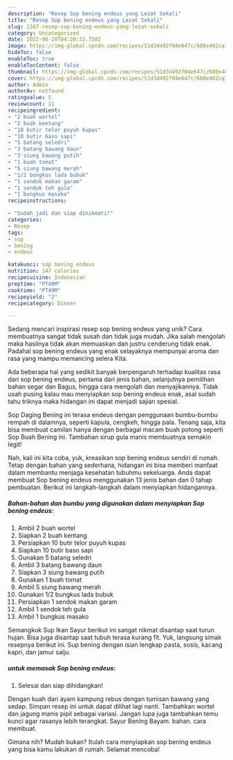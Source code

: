 ```yaml
---
description: "Resep Sop bening endeus yang Lezat Sekali"
title: "Resep Sop bening endeus yang Lezat Sekali"
slug: 1167-resep-sop-bening-endeus-yang-lezat-sekali
category: Uncategorized
date: 2022-06-28T04:20:32.750Z
image: https://img-global.cpcdn.com/recipes/51d3d492f04e647c/680x482cq70/sop-bening-endeus-foto-resep-utama.jpg
hideToc: false
enableToc: true
enableTocContent: false
thumbnail: https://img-global.cpcdn.com/recipes/51d3d492f04e647c/680x482cq70/sop-bening-endeus-foto-resep-utama.jpg
cover: https://img-global.cpcdn.com/recipes/51d3d492f04e647c/680x482cq70/sop-bening-endeus-foto-resep-utama.jpg
author: Admin
authorAv: notfound
ratingvalue: 5
reviewcount: 11
recipeingredient:
- "2 buah wortel"
- "2 buah kentang"
- "10 butir telor puyuh kupas"
- "10 butir baso sapi"
- "5 batang seledri"
- "3 batang bawang daun"
- "3 siung bawang putih"
- "1 buah tomat"
- "5 siung bawang merah"
- "1/2 bungkus lada bubuk"
- "1 sendok makan garam"
- "1 sendok teh gula"
- "1 bungkus masako"
recipeinstructions:

- "Sudah jadi dan siap dinikmati!"
categories:
- Resep
tags:
- sop
- bening
- endeus

katakunci: sop bening endeus 
nutrition: 147 calories
recipecuisine: Indonesian
preptime: "PT40M"
cooktime: "PT49M"
recipeyield: "2"
recipecategory: Dinner

---
```





Sedang mencari inspirasi resep sop bening endeus yang unik? Cara membuatnya sangat tidak susah dan tidak juga mudah. Jika salah mengolah maka hasilnya tidak akan memuaskan dan justru cenderung tidak enak. Padahal sop bening endeus yang enak selayaknya mempunyai aroma dan rasa yang mampu memancing selera Kita.





Ada beberapa hal yang sedikit banyak berpengaruh terhadap kualitas rasa dari sop bening endeus, pertama dari jenis bahan, selanjutnya pemilihan bahan segar dan Bagus, hingga cara mengolah dan menyajikannya. Tidak usah pusing kalau mau menyiapkan sop bening endeus enak,      asal sudah tahu triknya maka hidangan ini dapat menjadi sajian spesial.














Sop Daging Bening ini terasa endeus dengan penggunaan bumbu-bumbu rempah di dalamnya, seperti kapula, cengkeh, hingga pala. Tenang saja, kita bisa membuat camilan hanya dengan berbagai macam buah potong seperti Sop Buah Bening ini. Tambahan sirup gula manis membuatnya semakin legit!






Nah, kali ini kita coba, yuk, kreasikan sop bening endeus sendiri di rumah. Tetap dengan bahan yang sederhana, hidangan ini bisa memberi manfaat dalam membantu menjaga kesehatan tubuhmu sekeluarga. Anda dapat membuat Sop bening endeus menggunakan 13 jenis bahan dan 0 tahap pembuatan. Berikut ini langkah-langkah dalam menyiapkan hidangannya.

<!--inarticleads1-->

##### Bahan-bahan dan bumbu yang digunakan dalam menyiapkan Sop bening endeus:

1. Ambil 2 buah wortel
1. Siapkan 2 buah kentang
1. Persiapkan 10 butir telor puyuh kupas
1. Siapkan 10 butir baso sapi
1. Gunakan 5 batang seledri
1. Ambil 3 batang bawang daun
1. Siapkan 3 siung bawang putih
1. Gunakan 1 buah tomat
1. Ambil 5 siung bawang merah
1. Gunakan 1/2 bungkus lada bubuk
1. Persiapkan 1 sendok makan garam
1. Ambil 1 sendok teh gula
1. Ambil 1 bungkus masako


Semangkuk Sup Ikan Sayur berikut ini sangat nikmat disantap saat turun hujan. Bisa juga disantap saat tubuh terasa kurang fit. Yuk, langsung simak resepnya berikut ini. Sup bening dengan isian lengkap pasta, sosis, kacang kapri, dan jamur salju. 

<!--inarticleads2-->

#####  untuk memasak Sop bening endeus:


1. Selesai dan siap dihidangkan!

Dengan kuah dari ayam kampung rebus dengan tumisan bawang yang sedap. Simpan resep ini untuk dapat dilihat lagi nanti. Tambahkan wortel dan jagung manis pipil sebagai variasi. Jangan lupa juga tambahkan temu kunci agar rasanya lebih terangkat. Sayur Bening Bayam. bahan. cara membuat. 

Gimana nih? Mudah bukan? Itulah cara menyiapkan sop bening endeus yang bisa kamu lakukan di rumah. Selamat mencoba!
